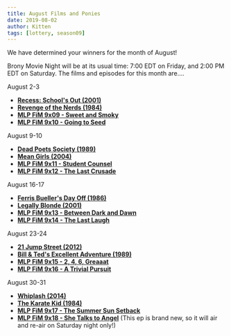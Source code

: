 ```yaml
---
title: August Films and Ponies
date: 2019-08-02
author: Kitten
tags: [lottery, season09]
---
```


We have determined your winners for the month of August!

Brony Movie Night will be at its usual time: 7:00 EDT on Friday, and 2:00 PM EDT on Saturday.  The films and episodes for this month are....

August 2-3
-	**[Recess: School's Out (2001)][m1]**
-	**[Revenge of the Nerds (1984)][m2]**
-	**[MLP FiM 9x09 - Sweet and Smoky][p1]**
-	**[MLP FiM 9x10 - Going to Seed][p2]**

August 9-10
-	**[Dead Poets Society (1989)][m3]**
-	**[Mean Girls (2004)][m4]**
-	**[MLP FiM 9x11 - Student Counsel][p3]**
-	**[MLP FiM 9x12 - The Last Crusade ][p4]**

August 16-17
-	**[Ferris Bueller's Day Off (1986)][m5]**
-	**[Legally Blonde (2001)][m6]**
-	**[MLP FiM 9x13 - Between Dark and Dawn][p5]**
-	**[MLP FiM 9x14 - The Last Laugh][p6]**

August 23-24
-	**[21 Jump Street (2012)][m7]**
-	**[Bill & Ted's Excellent Adventure (1989)][m8]**
-	**[MLP FiM 9x15 - 2, 4, 6, Greaaat][p7]**
-	**[MLP FiM 9x16 - A Trivial Pursuit][p8]**

August 30-31
-	**[Whiplash (2014)][m9]**
-	**[The Karate Kid (1984)][m10]**
-	**[MLP FiM 9x17 - The Summer Sun Setback][p9]**
-	**[MLP FiM 9x18 - She Talks to Angel][p10]** (This ep is brand new, so it will air and re-air on Saturday night only!)


[m1]: https://www.imdb.com/title/tt0265632/
[m2]: https://www.imdb.com/title/tt0088000/
[m3]: https://www.imdb.com/title/tt0097165/
[m4]: https://www.imdb.com/title/tt0377092/
[m5]: https://www.imdb.com/title/tt0091042/
[m6]: https://www.imdb.com/title/tt0250494/
[m7]: https://www.imdb.com/title/tt1232829/
[m8]: https://www.imdb.com/title/tt0096928/
[m9]: https://www.imdb.com/title/tt2582802/
[m10]: https://www.imdb.com/title/tt0087538/
[p1]: https://www.imdb.com/title/tt10084448/
[p2]: https://www.imdb.com/title/tt10084452/
[p3]: https://www.imdb.com/title/tt10084450/
[p4]: https://www.imdb.com/title/tt10084456/
[p5]: https://www.imdb.com/title/tt10084458/
[p6]: https://www.imdb.com/title/tt10084462/
[p7]: https://www.imdb.com/title/tt10084464/
[p8]: https://www.imdb.com/title/tt10084470/
[p9]: https://www.imdb.com/title/tt10084468/
[p10]: https://www.imdb.com/title/tt10084474/
